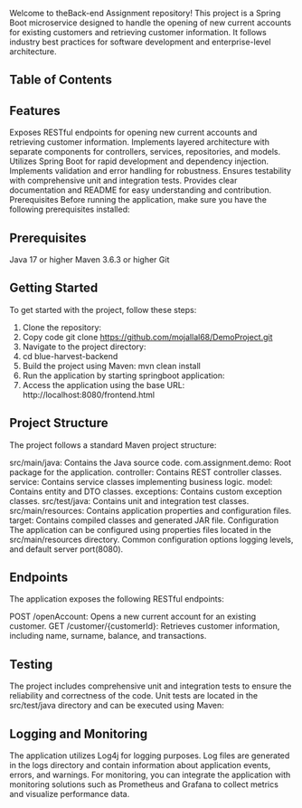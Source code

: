 Welcome to theBack-end Assignment repository! This project is a Spring Boot microservice designed to handle the opening of new current accounts for existing customers and retrieving customer information. 
It follows industry best practices for software development and enterprise-level architecture.

## Table of Contents

## Features
Exposes RESTful endpoints for opening new current accounts and retrieving customer information.
Implements layered architecture with separate components for controllers, services, repositories, and models.
Utilizes Spring Boot for rapid development and dependency injection.
Implements validation and error handling for robustness.
Ensures testability with comprehensive unit and integration tests.
Provides clear documentation and README for easy understanding and contribution.
Prerequisites
Before running the application, make sure you have the following prerequisites installed:

## Prerequisites
Java 17 or higher
Maven 3.6.3 or higher
Git

## Getting Started
To get started with the project, follow these steps:

 1. Clone the repository:
 2. Copy code
        git clone https://github.com/mojallal68/DemoProject.git
 3. Navigate to the project directory:
 4. cd blue-harvest-backend
 5. Build the project using Maven:
     mvn clean install
 6. Run the application by starting springboot application:
 7. Access the application using the base URL: http://localhost:8080/frontend.html

## Project Structure
The project follows a standard Maven project structure:

src/main/java: Contains the Java source code.
com.assignment.demo: Root package for the application.
controller: Contains REST controller classes.
service: Contains service classes implementing business logic.
model: Contains entity and DTO classes.
exceptions: Contains custom exception classes.
src/test/java: Contains unit and integration test classes.
src/main/resources: Contains application properties and configuration files.
target: Contains compiled classes and generated JAR file.
Configuration
The application can be configured using properties files located in the src/main/resources directory. Common configuration options logging levels, and default server port(8080).

## Endpoints
The application exposes the following RESTful endpoints:

POST /openAccount: Opens a new current account for an existing customer.
GET /customer/{customerId}: Retrieves customer information, including name, surname, balance, and transactions.

## Testing
The project includes comprehensive unit and integration tests to ensure the reliability and correctness of the code. Unit tests are located in the src/test/java directory and can be executed using Maven:


## Logging and Monitoring
The application utilizes Log4j for logging purposes. Log files are generated in the logs directory and contain information about application events, errors, and warnings.
For monitoring, you can integrate the application with monitoring solutions such as Prometheus and Grafana to collect metrics and visualize performance data.